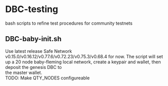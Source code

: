 # DBC-testing

bash scripts to refine test procedures for community testnets

## DBC-baby-init.sh

Use latest release
Safe Network v0.15.0/v0.16.12/v0.77.6/v0.72.23/v0.75.3/v0.68.4
for now.
The script will set up a 20 node baby-fleming local network,
create a keypair and wallet, then deposit the genesis DBC to  
the master wallet.  
TODO: Make QTY_NODES configureable  
